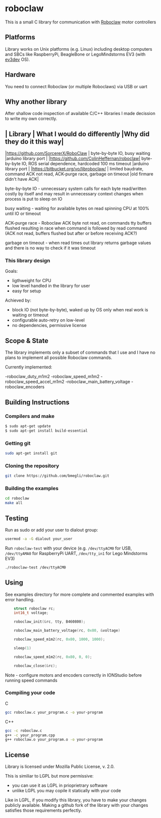 # roboclaw

This is a small C library for communication with [Roboclaw](http://www.ionmc.com/) motor controllers

## Platforms 

Library works on Unix platforms (e.g. Linux) including desktop computers and SBCs like RaspberryPi, BeagleBone or LegoMindstorms EV3 (with [ev3dev](http://www.ev3dev.org/) OS).

## Hardware

You need to connect Roboclaw (or multiple Roboclaws) via USB or uart

## Why another library

After shallow code inspection of available C/C++ libraries I made decission to write my own correctly.

| Library                                  | What I would do differently                                                |Why did they do it this way|
-----------------------------------------------------------------------------------------------------------------------------------------------------
|https://github.com/SorcererX/RoboClaw     | byte-by-byte IO, busy waiting                                              |arduino library port       |
|https://github.com/ColinHeffernan/roboclaw| byte-by-byte IO, ROS serial dependence, hardcoded 100 ms timeout           |arduino library port       |
|https://bitbucket.org/vo/libroboclaw/     | limited baudrate, command ACK not read, ACK-purge race, garbage on timeout |old firmare didn't have ACK|

byte-by-byte IO - unnecessary system calls for each byte read/written costly by itself and may result in unnecessary context changes when process is put to sleep on IO

busy waiting - waiting for available bytes on read spinning CPU at 100% until IO or timeout

ACK-purge race - Roboclaw ACK byte not read, on commands tty buffers flushed resulting in race when command is followed by read command (ACK not read, buffers flushed but after or before receiving ACK?)

garbage on timeout - when read times out library returns garbage values and there is no way to check if it was timeout

### This library design

Goals:
- ligthweight for CPU
- low level handled in the library for user
- easy for setup

Achieved by:
- block IO (not byte-by-byte), waked up by OS only when real work is waiting or timeout
- configurable auto-retry on low-level
- no dependencies, permissive license

## Scope & State

The library implements only a subset of commands that I use and I have no plans to implement all possible Roboclaw commands.

Currently implemented:

-roboclaw_duty_m1m2
-roboclaw_speed_m1m2
-roboclaw_speed_accel_m1m2
-roboclaw_main_battery_voltage
-roboclaw_encoders

## Building Instructions

### Compilers and make

``` bash
$ sudo apt-get update
$ sudo apt-get install build-essential 
```

### Getting git

``` bash
sudo apt-get install git
```

### Cloning the repository

``` bash
git clone https://github.com/bmegli/roboclaw.git
```

### Building the examples

``` bash
cd roboclaw
make all
```

## Testing

Run as sudo or add your user to dialout group:

```bash
usermod -a -G dialout your_user
```

Run `roboclaw-test` with your device
(e.g. `/dev/ttyACM0` for USB, `/dev/ttyAMA0` for RaspberryPi UART, `/dev/tty_in1` for Lego Mindstorms EV3)

``` bash
./roboclaw-test /dev/ttyACM0
```

## Using

See examples directory for more complete and commented examples with error handling.

``` C
	struct roboclaw rc;
	int16_t voltage;

	roboclaw_init(&rc, tty, B460800);

	roboclaw_main_battery_voltage(rc, 0x80, &voltage)	

	roboclaw_speed_m1m2(rc, 0x80, 1000, 1000);

	sleep(1)

	roboclaw_speed_m1m2(rc, 0x80, 0, 0);

	roboclaw_close(&rc);
```

Note - configure motors and encoders correctly in IONStudio before running speed commands


### Compiling your code

C
``` bash
gcc roboclaw.c your_program.c -o your-program
```

C++
``` bash
gcc -c roboclaw.c
g++ -c your_program.cpp
g++ roboclaw.o your_program.o -o your-program
```

## License

Library is licensed under Mozilla Public License, v. 2.0.

This is similiar to LGPL but more permissive:
- you can use it as LGPL in prioprietrary software
- unlike LGPL you may copile it statically with your code

Like in LGPL, if you modify this library, you have to make your changes publicly available.
Making a github fork of the library with your changes satisfies those requirements perfectly. 




